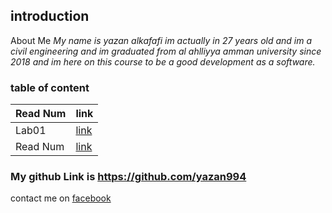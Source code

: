 ## introduction 
About Me
*My name is yazan alkafafi im actually in 27 years old and im a civil engineering 
and im graduated from al ahlliyya amman university since 2018 
and im here on this course to be a good development as a software.*
### table of content
| Read Num  | link |
| ----------- | ----------- |
| Lab01  |  [link](lab01.md)|
| Read Num | [link](read01.md)|


### My github Link is https://github.com/yazan994
contact me on [facebook](https://web.facebook.com/yazan.alkafafi.3)

 
